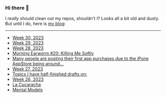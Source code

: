 ### Hi there 👋

I _really_ should clean out my repos, shouldn't I? Looks all a bit old and dusty. But until I do, here is [my blog](https://lostfocus.de/):

--- 

<!-- POST-LIST:START -->
- [Week 30, 2023](https://lostfocus.de/2023/07/30/week-30-2023/)
- [Week 29, 2023](https://lostfocus.de/2023/07/23/week-29-2023/)
- [Week 28, 2023](https://lostfocus.de/2023/07/17/week-28-2023/)
- [Morning Earworm #20: Killing Me Softly](https://lostfocus.de/2023/07/12/morning-earworm-20-killing-me-softly/)
- [Many people are posting their first app purchases due to the iPone AppStore being around…](https://lostfocus.de/2023/07/11/231501/)
- [Week 27, 2023](https://lostfocus.de/2023/07/10/week-27-2023/)
- [Topics I have half-finished drafts on:](https://lostfocus.de/2023/07/07/231493/)
- [Week 26, 2023](https://lostfocus.de/2023/07/02/week-26-2023/)
- [La Cucaracha](https://lostfocus.de/2023/06/28/la-cucaracha/)
- [Mental Models](https://lostfocus.de/2023/06/28/mental-models/)
<!-- POST-LIST:END -->

<!--
**lostfocus/lostfocus** is a ✨ _special_ ✨ repository because its `README.md` (this file) appears on your GitHub profile.

Here are some ideas to get you started:

- 🔭 I’m currently working on ...
- 🌱 I’m currently learning ...
- 👯 I’m looking to collaborate on ...
- 🤔 I’m looking for help with ...
- 💬 Ask me about ...
- 📫 How to reach me: ...
- 😄 Pronouns: ...
- ⚡ Fun fact: ...
-->
